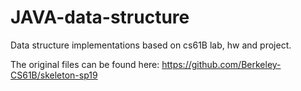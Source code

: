 # JAVA-data-structure
Data structure implementations based on cs61B lab, hw and project.

The original files can be found here: https://github.com/Berkeley-CS61B/skeleton-sp19
